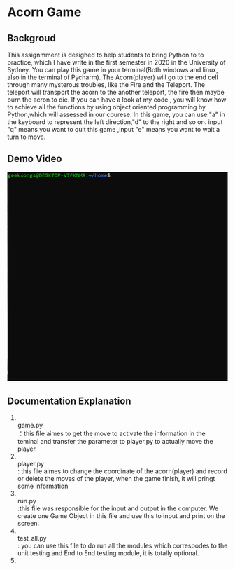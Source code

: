 # Acorn Game 

## Backgroud
This assignmment is desighed to help students to bring Python to to practice, which I have write in the first semester in 2020 in the University of Sydney.
You can play this game in your terminal(Both windows and linux, also in the terminal of Pycharm). The Acorn(player) will go to the end cell through many mysterous troubles, like the Fire and the Teleport. The teleport will transport the acorn to the another teleport, the fire then maybe burn the acron to die.
If you can have a look at my code , you will know how to achieve all the functions by using object oriented programming by Python,which will assessed in our courese.  In this game, you can use "a" in the keyboard to represent the left direction,"d" to the right and so on. input "q" means you want to quit this game ,input "e" means you want to wait a turn to move.

## Demo Video
![Demo](https://github.com/Geeksongs/2020_INFO1110_Assignment_Acorn/blob/master/maze.gif)  
  
## Documentation Explanation
1. <br>game.py</br>：this file aimes to get the move to activate the information in the teminal and transfer the parameter to player.py to actually move the player.
2. <br>player.py</br>: this file aimes to change the coordinate of the acorn(player) and record or delete the moves of the player, when the game finish, it will pringt some information
3. <br>run.py</br> :this file was responsible for the input and output in the computer. We create one Game Object in this file and use this to input and print on the screen.
4. <br>test_all.py</br>: you can use this file to do run all the modules which correspodes to the unit testing and End to End testing module, it is totally optional.
5. 
